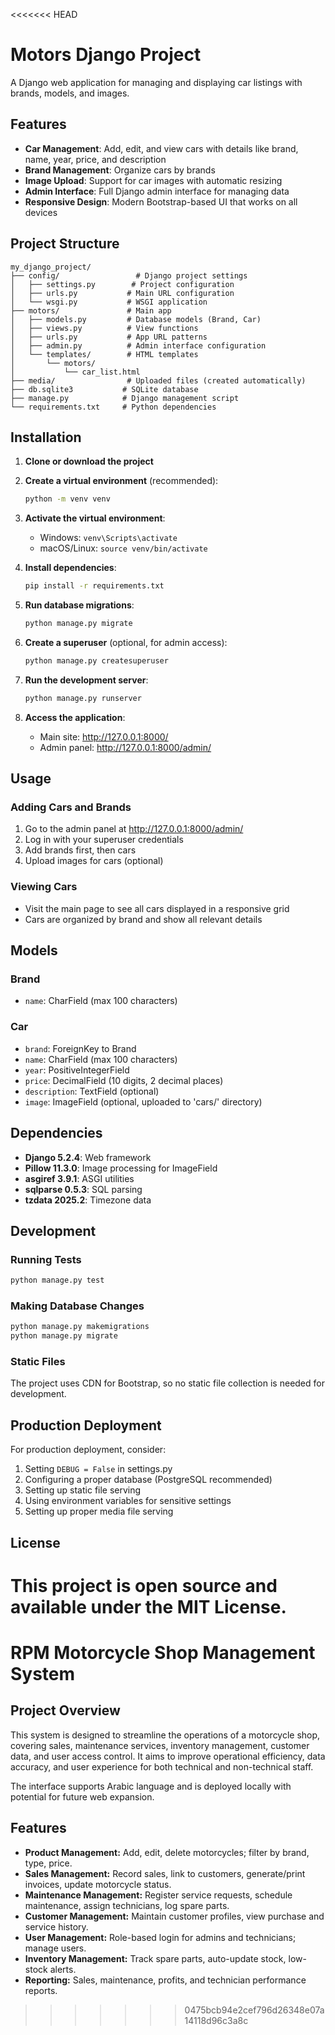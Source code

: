 <<<<<<< HEAD
# Motors Django Project

A Django web application for managing and displaying car listings with brands, models, and images.

## Features

- **Car Management**: Add, edit, and view cars with details like brand, name, year, price, and description
- **Brand Management**: Organize cars by brands
- **Image Upload**: Support for car images with automatic resizing
- **Admin Interface**: Full Django admin interface for managing data
- **Responsive Design**: Modern Bootstrap-based UI that works on all devices

## Project Structure

```
my_django_project/
├── config/                 # Django project settings
│   ├── settings.py        # Project configuration
│   ├── urls.py           # Main URL configuration
│   └── wsgi.py           # WSGI application
├── motors/               # Main app
│   ├── models.py         # Database models (Brand, Car)
│   ├── views.py          # View functions
│   ├── urls.py           # App URL patterns
│   ├── admin.py          # Admin interface configuration
│   └── templates/        # HTML templates
│       └── motors/
│           └── car_list.html
├── media/                # Uploaded files (created automatically)
├── db.sqlite3           # SQLite database
├── manage.py            # Django management script
└── requirements.txt     # Python dependencies
```

## Installation

1. **Clone or download the project**

2. **Create a virtual environment** (recommended):
   ```bash
   python -m venv venv
   ```

3. **Activate the virtual environment**:
   - Windows: `venv\Scripts\activate`
   - macOS/Linux: `source venv/bin/activate`

4. **Install dependencies**:
   ```bash
   pip install -r requirements.txt
   ```

5. **Run database migrations**:
   ```bash
   python manage.py migrate
   ```

6. **Create a superuser** (optional, for admin access):
   ```bash
   python manage.py createsuperuser
   ```

7. **Run the development server**:
   ```bash
   python manage.py runserver
   ```

8. **Access the application**:
   - Main site: http://127.0.0.1:8000/
   - Admin panel: http://127.0.0.1:8000/admin/

## Usage

### Adding Cars and Brands

1. Go to the admin panel at http://127.0.0.1:8000/admin/
2. Log in with your superuser credentials
3. Add brands first, then cars
4. Upload images for cars (optional)

### Viewing Cars

- Visit the main page to see all cars displayed in a responsive grid
- Cars are organized by brand and show all relevant details

## Models

### Brand
- `name`: CharField (max 100 characters)

### Car
- `brand`: ForeignKey to Brand
- `name`: CharField (max 100 characters)
- `year`: PositiveIntegerField
- `price`: DecimalField (10 digits, 2 decimal places)
- `description`: TextField (optional)
- `image`: ImageField (optional, uploaded to 'cars/' directory)

## Dependencies

- **Django 5.2.4**: Web framework
- **Pillow 11.3.0**: Image processing for ImageField
- **asgiref 3.9.1**: ASGI utilities
- **sqlparse 0.5.3**: SQL parsing
- **tzdata 2025.2**: Timezone data

## Development

### Running Tests
```bash
python manage.py test
```

### Making Database Changes
```bash
python manage.py makemigrations
python manage.py migrate
```

### Static Files
The project uses CDN for Bootstrap, so no static file collection is needed for development.

## Production Deployment

For production deployment, consider:

1. Setting `DEBUG = False` in settings.py
2. Configuring a proper database (PostgreSQL recommended)
3. Setting up static file serving
4. Using environment variables for sensitive settings
5. Setting up proper media file serving

## License

This project is open source and available under the MIT License. 
=======
# RPM Motorcycle Shop Management System

## Project Overview

This system is designed to streamline the operations of a motorcycle shop, covering sales, maintenance services, inventory management, customer data, and user access control. It aims to improve operational efficiency, data accuracy, and user experience for both technical and non-technical staff.

The interface supports Arabic language and is deployed locally with potential for future web expansion.

## Features

- **Product Management:** Add, edit, delete motorcycles; filter by brand, type, price.
- **Sales Management:** Record sales, link to customers, generate/print invoices, update motorcycle status.
- **Maintenance Management:** Register service requests, schedule maintenance, assign technicians, log spare parts.
- **Customer Management:** Maintain customer profiles, view purchase and service history.
- **User Management:** Role-based login for admins and technicians; manage users.
- **Inventory Management:** Track spare parts, auto-update stock, low-stock alerts.
- **Reporting:** Sales, maintenance, profits, and technician performance reports.
>>>>>>> 0475bcb94e2cef796d26348e07a14118d96c3a8c
